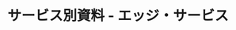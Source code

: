 ---
title: "サービス別資料 - エッジ・サービス"
permalink: "/services/edge/"
layout: category
taxonomy: Edge Service
entries_layout: grid
classes: wide
---